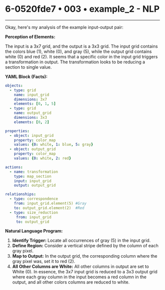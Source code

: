 # 6-0520fde7 • 003 • example_2 - NLP

---
Okay, here's my analysis of the example input-output pair:

**Perception of Elements:**

The input is a 3x7 grid, and the output is a 3x3 grid. The input grid contains the colors blue (1), white (0), and gray (5), while the output grid contains white (0) and red (2). It seems that a specific color in the input grid triggers a transformation in output.  The transformation looks to be reducing a section to single value.

**YAML Block (Facts):**



```yaml
objects:
  - type: grid
    name: input_grid
    dimensions: 3x7
    elements: [0, 1, 5]
  - type: grid
    name: output_grid
    dimensions: 3x3
    elements: [0, 2]

properties:
  - object: input_grid
    property: color_map
    values: {0: white, 1: blue, 5: gray}
  - object: output_grid
    property: color_map
    values: {0: white, 2: red}

actions:
  - name: transformation
    type: map_section
    input: input_grid
    output: output_grid

relationships:
  - type: correspondence
    from: input_grid.element(5) #Gray
    to: output_grid.element(2)  #Red
  - type: size_reduction
     from: input_grid
     to: output_grid
```



**Natural Language Program:**

1.  **Identify Trigger:** Locate all occurrences of gray (5) in the input grid.
2.  **Define Region:** Consider a vertical stripe defined by the column of each gray pixel.
3.  **Map to Output:** In the output grid, the corresponding column where the gray pixel was, set it to red (2).
4. **All Other Columns are White:** All other columns in output are set to White (0). In essence, the 3x7 input grid is reduced to a 3x3 output grid where each gray column in the input becomes a red column in the output, and all other colors columns are reduced to white.


